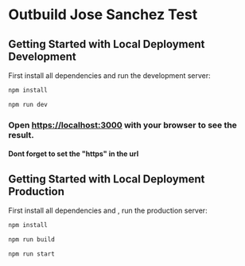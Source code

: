 # Outbuild Jose Sanchez Test

## Getting Started with Local Deployment Development

First install all dependencies and run the development server:

```bash
npm install
```

```bash
npm run dev
```

### Open [https://localhost:3000](https://localhost:3000) with your browser to see the result.

#### Dont forget to set the "https" in the url

## Getting Started with Local Deployment Production

First install all dependencies and , run the production server:

```bash
npm install
```

```bash
npm run build
```

```bash
npm run start
```
